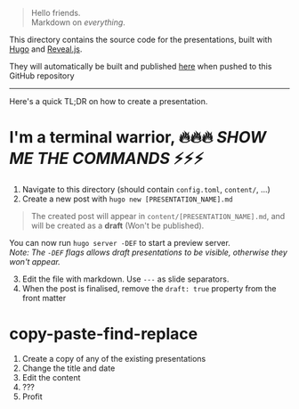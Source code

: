> Hello friends.  
Markdown on _everything_.

This directory contains the source code for the presentations, built with [Hugo](https://gohugo.io/) and [Reveal.js](https://revealjs.com/).

They will automatically be built and published [here](https://featherbear.cc/unsw-comp3601-project/presentations) when pushed to this GitHub repository

---

Here's a quick TL;DR on how to create a presentation.

# I'm a terminal warrior, 🔥🔥🔥 _SHOW ME THE COMMANDS_ ⚡⚡⚡

1. Navigate to this directory (should contain `config.toml`, `content/`, ...)  
2. Create a new post with `hugo new [PRESENTATION_NAME].md`  

> The created post will appear in `content/[PRESENTATION_NAME].md`, and will be created as a **draft** (Won't be published).

You can now run `hugo server -DEF` to start a preview server.  
_Note: The `-DEF` flags allows draft presentations to be visible, otherwise they won't appear._

3. Edit the file with markdown. Use `---` as slide separators.  
4. When the post is finalised, remove the `draft: true` property from the front matter

# copy-paste-find-replace

1. Create a copy of any of the existing presentations
2. Change the title and date
3. Edit the content
3. ???
4. Profit
